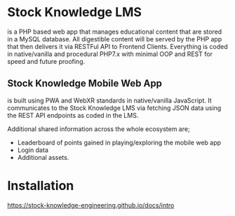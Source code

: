 # Stock Knowledge LMS 
is a PHP based web app that manages educational content that are stored in a MySQL database. All digestible content will be served by the PHP app that then delivers it via RESTFul API to Frontend Clients. Everything is coded in native/vanilla and procedural PHP7.x with minimal OOP and REST for speed and future proofing.

## Stock Knowledge Mobile Web App 
is built using PWA and WebXR standards in native/vanilla JavaScript. It communicates to the Stock Knowledge LMS via fetching JSON data using the REST API endpoints as coded in the LMS.

Additional shared information across the whole ecosystem are;
- Leaderboard of points gained in playing/exploring the mobile web app
- Login data
- Additional assets.

# Installation
https://stock-knowledge-engineering.github.io/docs/intro
